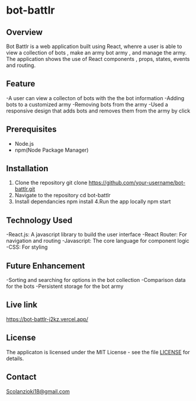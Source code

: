 # bot-battlr
## Overview
Bot Battlr is a web application built using React, whenre a user is able to view a collection of bots , make an army bot army , and manage the army.
The application shows the use of React components , props, states, events and routing.

## Feature
-A user can view a collecton of bots with the the bot information
-Adding bots to a customized army
-Removing bots from the army
-Used a responsive design that adds bots and removes them from the army by click

## Prerequisites
- Node.js
- npm(Node Package Manager)

## Installation
1. Clone the repository
   git clone https://github.com/your-username/bot-battlr.git
2. Navigate to the repository
   cd bot-battlr
3. Install dependancies
   npm install
4.Run the app locally
   npm start


## Technology Used
-React.js: A javascript library to build the user interface
-React Router: For navigation and routing
-Javascript: The core language for component logic
-CSS: For styling

## Future Enhancement
-Sorting and searching for options in the bot collection
-Comparison data for the bots
-Persistent storage for the bot army

## Live link
https://bot-battlr-j2kz.vercel.app/

## License
The applicaton is licensed under the MIT License - see the file [LICENSE](https://github.com/Nzyoki/ecommerce-cart-2/blob/master/LICENSE) for details.

## Contact
Scolanzioki18@gmail.com

